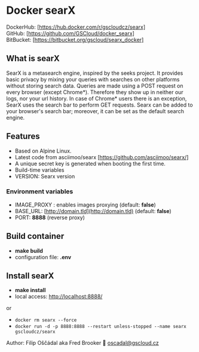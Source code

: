 # Docker searX

DockerHub: [https://hub.docker.com/r/gscloudcz/searx]  
GitHub: [https://github.com/GSCloud/docker_searx]  
BitBucket: [https://bitbucket.org/gscloud/searx_docker]

## What is searX

SearX is a metasearch engine, inspired by the seeks project. It provides basic privacy by mixing your queries with searches on other platforms without storing search data. Queries are made using a POST request on every browser (except Chrome*). Therefore they show up in neither our logs, nor your url history. In case of Chrome* users there is an exception, SearX uses the search bar to perform GET requests. Searx can be added to your browser's search bar; moreover, it can be set as the default search engine.

## Features

* Based on Alpine Linux.
* Latest code from asciimoo/searx [https://github.com/asciimoo/searx/]
* A unique secret key is generated when booting the first time.
* Build-time variables
* VERSION: Searx version

### Environment variables

* IMAGE_PROXY : enables images proxying (default: **false**)
* BASE_URL: [http://domain.tld](http://domain.tld) (default: **false**)
* PORT: **8888** (reverse proxy)

## Build container

* **make build**
* configuration file: **.env**

## Install searX

* **make install**
* local access: [http://localhost:8888/](http://localhost:8888/)

or

* `docker rm searx --force`
* `docker run -d -p 8888:8888 --restart unless-stopped --name searx gscloudcz/searx`

Author: Filip Oščádal aka Fred Brooker 💌 <oscadal@gscloud.cz>
